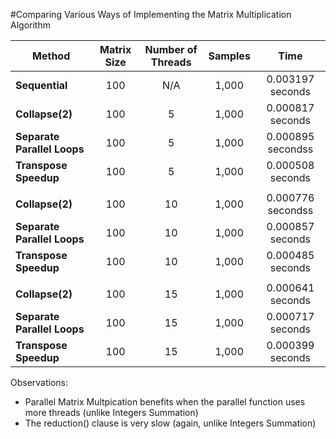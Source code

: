#Comparing Various Ways of Implementing the Matrix Multiplication Algorithm

| Method | Matrix Size | Number of Threads | Samples | Time |
|--------|:-: |:-:|:-:|:-:|
| **Sequential** | 100 | N/A | 1,000 | 0.003197 seconds |
| **Collapse(2)** | 100 | 5 | 1,000 | 0.000817 seconds |
| **Separate Parallel Loops** | 100| 5 | 1,000 | 0.000895 secondss |
| **Transpose Speedup** | 100 | 5 | 1,000 | 0.000508 seconds |
|  |  | |  |  |
| **Collapse(2)** | 100 | 10 | 1,000 | 0.000776 secondss |
| **Separate Parallel Loops** | 100 | 10 | 1,000 | 0.000857 seconds |
| **Transpose Speedup** | 100 | 10 | 1,000 | 0.000485 seconds |
|  |  | |  |  |
| **Collapse(2)** | 100 | 15 | 1,000 | 0.000641 seconds |
| **Separate Parallel Loops** | 100 | 15 | 1,000 | 0.000717 seconds |
| **Transpose Speedup** | 100 | 15 | 1,000 | 0.000399 seconds |

Observations:
 * Parallel Matrix Multpication benefits  when the parallel function uses more threads (unlike Integers Summation)
 * The reduction() clause is very slow (again, unlike Integers Summation)
